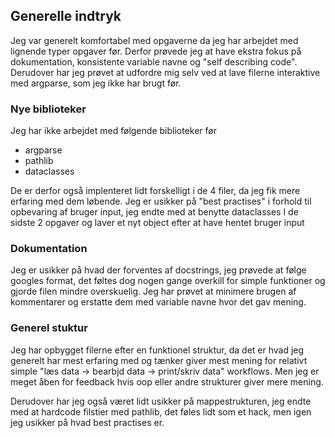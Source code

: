 ## Generelle indtryk 
Jeg var generelt komfortabel med opgaverne da jeg har arbejdet med lignende typer opgaver før. Derfor prøvede jeg at have ekstra fokus på dokumentation, konsistente variable navne og "self describing code". Derudover har jeg prøvet at udfordre mig selv ved at lave filerne interaktive med argparse, som jeg ikke har brugt før. 


### Nye biblioteker
Jeg har ikke arbejdet med følgende biblioteker før
- argparse
- pathlib 
- dataclasses

De er derfor også implenteret lidt forskelligt i de 4 filer, da jeg fik mere erfaring med dem løbende. Jeg er usikker på "best practises" i forhold til opbevaring af bruger input, jeg endte med at benytte dataclasses I de sidste 2 opgaver og laver et nyt object efter at have hentet bruger input

### Dokumentation
Jeg er usikker på hvad der forventes af docstrings, jeg prøvede at følge googles format, det føltes dog nogen gange overkill for simple funktioner og gjorde filen mindre overskuelig. Jeg har prøvet at minimere brugen af kommentarer og erstatte dem med variable navne hvor det gav mening.

### Generel stuktur
Jeg har opbygget filerne efter en funktionel struktur, da det er hvad jeg generelt har mest erfaring med og tænker giver mest mening for relativt simple "læs data &rarr; bearbjd data &rarr; print/skriv data" workflows. Men jeg er meget åben for feedback hvis oop eller andre strukturer giver mere mening.

Derudover har jeg også været lidt usikker på mappestrukturen, jeg endte med at hardcode filstier med pathlib, det føles lidt som et hack, men igen jeg usikker på hvad best practises er.
